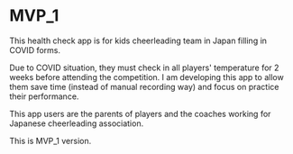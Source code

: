 # MVP_1
This health check app is for kids cheerleading team in Japan filling in COVID forms.

Due to COVID situation, they must check in all players' temperature for 2 weeks before attending the competition. 
I am developing this app to allow them save time (instead of manual recording way) and focus on practice their performance.

This app users are the parents of players and the coaches working for Japanese cheerleading association.

This is MVP_1 version.
